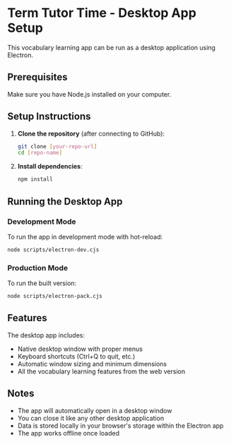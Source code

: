 # Term Tutor Time - Desktop App Setup

This vocabulary learning app can be run as a desktop application using Electron.

## Prerequisites

Make sure you have Node.js installed on your computer.

## Setup Instructions

1. **Clone the repository** (after connecting to GitHub):
   ```bash
   git clone [your-repo-url]
   cd [repo-name]
   ```

2. **Install dependencies**:
   ```bash
   npm install
   ```

## Running the Desktop App

### Development Mode
To run the app in development mode with hot-reload:
```bash
node scripts/electron-dev.cjs
```

### Production Mode
To run the built version:
```bash
node scripts/electron-pack.cjs
```

## Features

The desktop app includes:
- Native desktop window with proper menus
- Keyboard shortcuts (Ctrl+Q to quit, etc.)
- Automatic window sizing and minimum dimensions
- All the vocabulary learning features from the web version

## Notes

- The app will automatically open in a desktop window
- You can close it like any other desktop application
- Data is stored locally in your browser's storage within the Electron app
- The app works offline once loaded